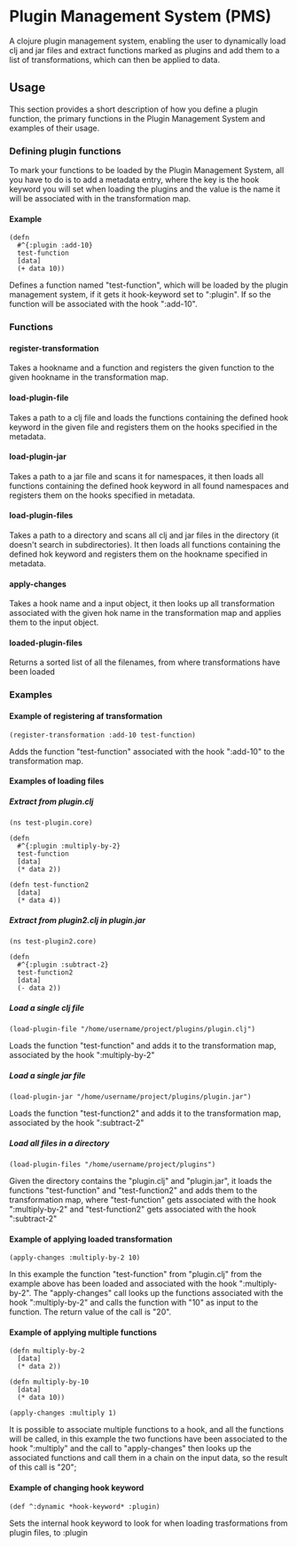 # Plugin Management System (PMS)

A clojure plugin management system, enabling the user to dynamically load clj and jar files
and extract functions marked as plugins and add them to a list of transformations, which
can then be applied to data.

## Usage

This section provides a short description of how you define a plugin function, the
primary functions in the Plugin Management System and examples of their usage.

### Defining plugin functions

To mark your functions to be loaded by the Plugin Management System, all you have to do is to add
a metadata entry, where the key is the hook keyword you will set when loading the plugins and
the value is the name it will be associated with in the transformation map.

#### Example

    (defn
      #^{:plugin :add-10}
      test-function
      [data]
      (+ data 10))

Defines a function named "test-function", which will be loaded by the plugin
management system, if it gets it hook-keyword set to ":plugin". If so the
function will be associated with the hook ":add-10".

### Functions

#### register-transformation

Takes a hookname and a function and registers the given function to the given hookname in the
transformation map.

#### load-plugin-file

Takes a path to a clj file and loads the functions containing the
defined hook keyword in the given file and registers them on the hooks specified in the metadata.

#### load-plugin-jar

Takes a path to a jar file and scans it for namespaces, it then loads all functions
containing the defined hook keyword in all found namespaces and registers them on the hooks
specified in metadata.

#### load-plugin-files

Takes a path to a directory and scans all clj and jar files in the directory (it doesn't search
in subdirectories). It then loads all functions containing the defined hok keyword and registers
them on the hookname specified in metadata.

#### apply-changes

Takes a hook name and a input object, it then looks up all transformation associated with the
given hok name in the transformation map and applies them to the input object.

#### loaded-plugin-files

Returns a sorted list of all the filenames, from where transformations have been loaded

### Examples

#### Example of registering af transformation

    (register-transformation :add-10 test-function)

Adds the function "test-function" associated with the hook ":add-10" to the transformation map.

#### Examples of loading files

##### Extract from plugin.clj

    (ns test-plugin.core)

    (defn
      #^{:plugin :multiply-by-2}
      test-function
      [data]
      (* data 2))

    (defn test-function2
      [data]
      (* data 4))

##### Extract from plugin2.clj in plugin.jar

    (ns test-plugin2.core)

    (defn
      #^{:plugin :subtract-2}
      test-function2
      [data]
      (- data 2))

##### Load a single clj file

    (load-plugin-file "/home/username/project/plugins/plugin.clj")

Loads the function "test-function" and adds it to the transformation map, associated by
the hook ":multiply-by-2"

##### Load a single jar file

    (load-plugin-jar "/home/username/project/plugins/plugin.jar")

Loads the function "test-function2" and adds it to the transformation map, associated by
the hook ":subtract-2"

##### Load all files in a directory

    (load-plugin-files "/home/username/project/plugins")

Given the directory contains the "plugin.clj" and "plugin.jar", it loads the
functions "test-function" and "test-function2" and adds them to the transformation map,
where "test-function" gets associated with the hook ":multiply-by-2" and "test-function2"
gets associated with the hook ":subtract-2"

#### Example of applying loaded transformation

    (apply-changes :multiply-by-2 10)

In this example the function "test-function" from "plugin.clj" from the example above has been loaded
and associated with the hook ":multiply-by-2". The "apply-changes" call looks up the functions
associated with the hook ":multiply-by-2" and calls the function with "10" as input to the
function. The return value of the call is "20".

#### Example of applying multiple functions

    (defn multiply-by-2
      [data]
      (* data 2))

    (defn multiply-by-10
      [data]
      (* data 10))

    (apply-changes :multiply 1)

It is possible to associate multiple functions to a hook, and all the functions will be
called, in this example the two functions have been associated to the hook ":multiply" and the call
to "apply-changes" then looks up the associated functions and call them in a chain on the input data,
so the result of this call is "20";

#### Example of changing hook keyword

    (def ^:dynamic *hook-keyword* :plugin)

Sets the internal hook keyword to look for when loading trasformations from plugin files, to :plugin

